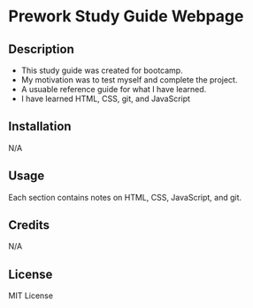 # Prework Study Guide Webpage

## Description


- This study guide was created for bootcamp. 
- My motivation was to test myself and complete the project.
- A usuable reference guide for what I have learned.
- I have learned HTML, CSS, git, and JavaScript


## Installation

N/A

## Usage

Each section contains notes on HTML, CSS, JavaScript, and git.

## Credits

N/A

## License

MIT License

